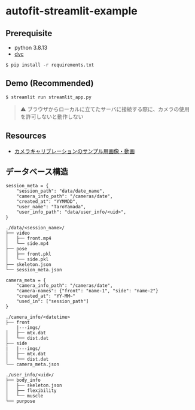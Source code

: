 # autofit-streamlit-example

## Prerequisite
* python 3.8.13
* [dvc](https://dvc.org/doc/install)
```
$ pip install -r requirements.txt
```

## Demo (Recommended)
```
$ streamlit run streamlit_app.py
```
> :warning: ブラウザからローカルに立てたサーバに接続する際に、カメラの使用を許可しないと動作しない

## Resources
* [カメラキャリブレーションのサンプル用画像・動画](https://drive.google.com/drive/folders/1r3Z7lHwwfGPrODKtyt3r8PVc50vcdApI?usp=sharing)

## データベース構造
```
session_meta = {
    "session_path": "data/date_name",
    "camera_info_path": "/cameras/date",
    "created_at": "YYMMDD",
    "user_name": "TaroYamada",
    "user_info_path": "data/user_info/<uid>",
}
```

```
./data/<session_name>/
├── video
│   ├── front.mp4
│   └── side.mp4
├── pose
│   ├── front.pkl
│   └── side.pkl
├── skeleton.json
└── session_meta.json
```


```
camera_meta = {
    "camera_info_path": "/cameras/date",
    "camera-names": {"front": "name-1", "side": "name-2"}
    "created_at": "YY-MM~"
    "used_in": ["session_path"]
}
```

```
./camera_info/<datetime>
├── front
    |---imgs/
│   ├── mtx.dat
│   └── dist.dat
├── side
|   |---imgs/
│   ├── mtx.dat
│   └── dist.dat
└── camera_meta.json
```


```
./user_info/<uid>/
├── body_info
│   ├── skeleton.json
│   ├── flexibility
│   └── muscle
└── purpose
```
